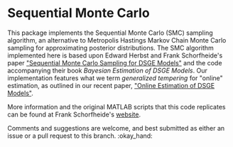 # Sequential Monte Carlo

This package implements the Sequential Monte Carlo (SMC) sampling algorithm,
an alternative to Metropolis Hastings Markov Chain Monte Carlo sampling for approximating
posterior distributions. The SMC algorithm implemented here is based upon Edward Herbst and Frank
Schorfheide's paper ["Sequential Monte Carlo Sampling for DSGE
Models"](http://dx.doi.org/10.1002/jae.2397) and the code accompanying
their book *Bayesian Estimation of DSGE Models*. Our implementation features
what we term *generalized tempering* for "online" estimation, as outlined in our recent paper, ["Online Estimation of DSGE Models"](https://www.newyorkfed.org/medialibrary/media/research/staff_reports/sr893.pdf).

More information and the original MATLAB scripts that this code replicates can be found at
Frank Schorfheide's [website](https://sites.sas.upenn.edu/schorf/pages/bayesian-estimation-dsge-models).

Comments and suggestions are welcome, and best submitted as
either an issue or a pull request to this branch. :okay_hand: